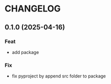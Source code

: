 # CHANGELOG

## 0.1.0 (2025-04-16)

### Feat

- add package

### Fix

- fix pyproject by append src folder to package
